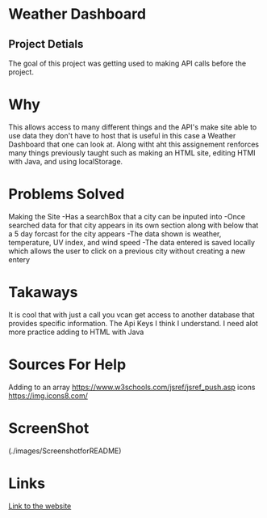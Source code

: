 # Weather Dashboard

## Project Detials
The goal of this project was getting used to making API calls before the project.


# Why
This allows access to many different things and the API's make site able to use data they don't have to host that is useful in this case a Weather Dashboard that one can look at.
Along witht aht this assignement renforces many things previously taught such as making an HTML site, editing HTMl with Java, and using localStorage.

# Problems Solved
Making the Site
-Has a searchBox that a city can be inputed into
-Once searched data for that city appears in its own section along with below that a 5 day forcast for the city appears
-The data shown is weather, temperature, UV index, and wind speed
-The data entered is saved locally which allows the user to click on a previous city without creating a new entery


# Takaways
It is cool that with just a call you vcan get access to another database that provides specific information.
The Api Keys I think I understand.
I need alot more practice adding to HTML with Java

# Sources For Help
Adding to an array https://www.w3schools.com/jsref/jsref_push.asp
icons https://img.icons8.com/

 
# ScreenShot
(./images/ScreenshotforREADME)

# Links
[Link to the website](https://bcole37.github.io/Weather-Dashboard/)